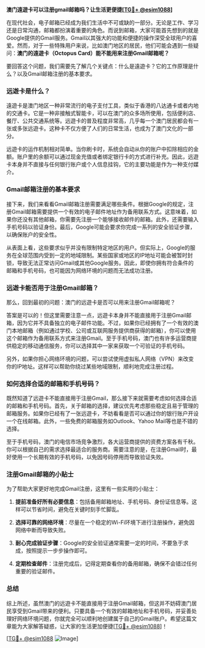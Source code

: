 **澳门遠遊卡可以注册gmail邮箱吗？让生活更便捷[[TG💪+ @esim1088](https://t.me/s/esim1088)]**

在现代社会，电子邮箱已经成为我们生活中不可或缺的一部分。无论是工作、学习还是日常沟通，邮箱都扮演着重要的角色。而说到邮箱，大家可能首先想到的就是Google提供的Gmail服务。Gmail以其强大的功能和便捷的操作深受全球用户的喜爱。然而，对于一些特殊用户来说，比如澳门地区的居民，他们可能会遇到一些疑问：**澳门的遠遊卡（Octopus Card）能不能用来注册Gmail邮箱呢？**

要回答这个问题，我们需要先了解几个关键点：什么是遠遊卡？它的工作原理是什么？以及Gmail邮箱注册的基本要求。

### **远遊卡是什么？**

遠遊卡是澳门地区一种非常流行的电子支付工具，类似于香港的八达通卡或者内地的交通卡。它是一种非接触式智能卡，可以在澳门的众多场所使用，包括便利店、餐厅、公共交通系统等。远遊卡的普及程度非常高，几乎每一个澳门居民都会有一张或多张远遊卡。这种卡不仅方便了人们的日常生活，也成为了澳门文化的一部分。

远遊卡的运作机制相对简单。当你刷卡时，系统会自动从你的账户中扣除相应的金额。账户里的余额可以通过现金充值或者绑定银行卡的方式进行补充。因此，远遊卡本身并不直接与任何银行账户或个人信息挂钩，它的主要功能是作为一种支付媒介。

### **Gmail邮箱注册的基本要求**

接下来，我们来看看Gmail邮箱注册需要满足哪些条件。根据Google的规定，注册Gmail邮箱需要提供一个有效的电子邮件地址作为备用联系方式。这意味着，如果你还没有其他邮箱，你需要先注册一个能够接收邮件的邮箱。此外，还需要输入手机号码以验证身份。最后，Google可能会要求你完成一系列的安全验证步骤，以确保账户的安全性。

从表面上看，这些要求似乎并没有限制特定地区的用户。但实际上，Google的服务在全球范围内受到一定的地域限制。某些国家或地区的IP地址可能会被暂时封锁，导致无法正常访问Gmail或其他Google服务。因此，即使你拥有符合条件的邮箱和手机号码，也可能因为网络环境的问题而无法成功注册。

### **远遊卡能否用于注册Gmail邮箱？**

那么，回到最初的问题：澳门的远遊卡是否可以用来注册Gmail邮箱呢？

答案是可以的！但这里需要注意一点，远遊卡本身并不能直接用于注册Gmail邮箱，因为它并不具备独立的电子邮件功能。不过，如果你已经拥有了一个有效的澳门本地邮箱（例如通过学校、公司或互联网服务提供商获得的邮箱），你可以使用这个邮箱作为备用联系方式来注册Gmail。至于手机号码，澳门也有许多运营商提供稳定的移动通信服务，你可以选择其中一家来获取一个可验证的手机号码。

另外，如果你担心网络环境的问题，可以尝试使用虚拟私人网络（VPN）来改变你的IP地址。这样可以帮助你绕过某些地域限制，顺利地完成注册过程。

### **如何选择合适的邮箱和手机号码？**

既然知道了远遊卡不能直接用于注册Gmail，那么接下来就需要考虑如何选择合适的邮箱和手机号码。首先，关于邮箱的选择，建议优先考虑那些稳定且易于管理的邮箱服务。如果你已经有了一张远遊卡，不妨看看是否可以通过你的银行账户开设一个在线邮箱。此外，一些免费的邮箱服务如Outlook、Yahoo Mail等也是不错的选择。

至于手机号码，澳门的电信市场竞争激烈，各大运营商提供的资费方案各有千秋。你可以根据自己的需求选择最适合的服务商。需要注意的是，在注册Gmail时，最好使用一个长期有效的手机号码，以免因号码停用而导致验证失败。

### **注册Gmail邮箱的小贴士**

为了帮助大家更好地完成Gmail注册，这里有一些实用的小贴士：

1. **提前准备好所有必要信息**：包括备用邮箱地址、手机号码、身份证信息等。这样可以节省时间，避免在关键时刻手忙脚乱。
   
2. **选择可靠的网络环境**：尽量在一个稳定的Wi-Fi环境下进行注册操作，避免因网络中断而导致失败。

3. **耐心完成验证步骤**：Google的安全验证通常需要一定的时间，不要急于求成，按照提示一步步操作即可。

4. **定期检查邮件**：注册完成后，记得定期查看你的备用邮箱，确保不会错过任何重要的验证邮件。

### **总结**

综上所述，虽然澳门的远遊卡不能直接用于注册Gmail邮箱，但这并不妨碍澳门居民享受到Gmail带来的便利。只要具备一个有效的邮箱地址和手机号码，并妥善处理好网络环境问题，你就完全可以顺利地创建属于自己的Gmail账户。希望这篇文章能为大家解答疑惑，让大家的生活更加便捷[[TG💪+ @esim1088](https://t.me/s/esim1088)]！

[[TG💪+ @esim1088](https://t.me/s/esim1088) ![Image](https://i.postimg.cc/4NQfJmqS/Snipaste-2025-05-13-00-14-12.png)]